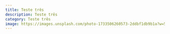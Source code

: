 ```yaml
---
title: Teste três
description: Teste três
category: Teste três
image: https://images.unsplash.com/photo-1733506260573-2ddbf1db9b1a?w=500&auto=format&fit=crop&q=60&ixlib=rb-4.1.0&ixid=M3wxMjA3fDF8MHxmZWF0dXJlZC1waG90b3MtZmVlZHwxfHx8ZW58MHx8fHx8
---
```

